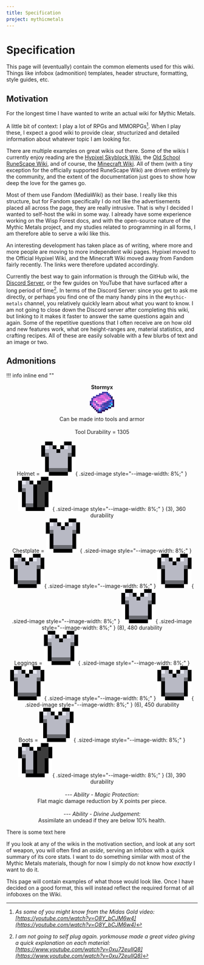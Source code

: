 ```yaml
---
title: Specification
project: mythicmetals
---
```


# Specification
This page will (eventually) contain the common elements used for this wiki. Things like infobox (admonition) templates, header structure, formatting, style guides, etc.

## Motivation
For the longest time I have wanted to write an actual wiki for Mythic Metals.

A little bit of context: I play a lot of RPGs and MMORPGs[^1]. When I play these, I expect a good wiki to provide clear, structurized and detailed information about whatever topic I am looking for. 

There are multiple examples on great wikis out there. Some of the wikis I currently enjoy reading are the [Hypixel Skyblock Wiki](xel-skyblock.fandom.com/wiki/Hypixel_SkyBlock_Wiki), the [Old School RuneScape Wiki](https://os.rs.wiki), and of course, the [Minecraft Wiki](https://minecraft.fandom.com/wiki/Minecraft_Wiki). All of them (with a tiny exception for the officially supported RuneScape Wiki) are driven entirely by the community, and the extent of the documentation just goes to show how deep the love for the games go. 

Most of them use Fandom (MediaWiki) as their base. I really like this structure, but for Fandom specifically I do not like the advertisements placed all across the page, they are really intrusive. That is why I decided I wanted to self-host the wiki in some way. I already have some experience working on the Wisp Forest docs, and with the open-source nature of the Mythic Metals project, and my studies related to programming in all forms, I am therefore able to serve a wiki like this. 

An interesting development has taken place as of writing, where more and more people are moving to more independent wiki pages. Hypixel moved to the Official Hypixel Wiki, and the Minecraft Wiki moved away from Fandom fairly recently. The links were therefore updated accordingly.

Currently the best way to gain information is through the GitHub wiki, the [Discord Server](https://discord.com/invite/69cKvQWScC), or the few guides on YouTube that have surfaced after a long period of time[^2]. In terms of the Discord Server: since you get to ask me directly, or perhaps you find one of the many handy pins in the `#mythic-metals` channel, you relatively quickly learn about what you want to know. I am not going to close down the Discord server after completing this wiki, but linking to it makes it faster to answer the same questions again and again. Some of the repetitive questions that I often receive are on how old and new features work, what ore height-ranges are, material statistics, and crafting recipes. All of these are easily solvable with a few blurbs of text and an image or two. 

## Admonitions
!!! info inline end ""
    <center>**Stormyx**<br>
    ![Image of a Stormyx Ingot, a mainly pink ingot with a blue accent/border](assets/favicon.png)<br>
    Can be made into tools and armor<br><br>
    Tool Durability = 1305<br><br>
    Helmet = 
    ![armor](assets/icon/full_armor_icon.png){ .sized-image style="--image-width: 8%;" }
    ![armor](assets/icon/half_armor_icon.png){ .sized-image style="--image-width: 8%;" }
    (3), 360 durability<br>
    Chestplate =
    ![armor](assets/icon/full_armor_icon.png){ .sized-image style="--image-width: 8%;" }
    ![armor](assets/icon/full_armor_icon.png){ .sized-image style="--image-width: 8%;" }
    ![armor](assets/icon/full_armor_icon.png){ .sized-image style="--image-width: 8%;" }
    ![armor](assets/icon/full_armor_icon.png){ .sized-image style="--image-width: 8%;" }
    (8), 480 durability<br>
    Leggings = 
    ![armor](assets/icon/full_armor_icon.png){ .sized-image style="--image-width: 8%;" }
    ![armor](assets/icon/full_armor_icon.png){ .sized-image style="--image-width: 8%;" }
    ![armor](assets/icon/full_armor_icon.png){ .sized-image style="--image-width: 8%;" }
    (6), 450 durability<br>
    Boots = 
    ![armor](assets/icon/full_armor_icon.png){ .sized-image style="--image-width: 8%;" }
    ![armor](assets/icon/half_armor_icon.png){ .sized-image style="--image-width: 8%;" }
    (3), 390 durability<br><br>
    ---
    *Ability - Magic Protection:* <br>
    Flat magic damage reduction by X points per piece.<br>
    <br>
    ---
    *Ability - Divine Judgement:* <br>
    Assimilate an undead if they are below 10% health.<br>
    </center>

There is some text here

If you look at any of the wikis in the motivation section, and look at any sort of weapon, you will often find an *aside*, serving an infobox with a quick summary of its core stats. I want to do something similar with most of the Mythic Metals materials, though for now I simply do not know how *exactly* I want to do it.

This page will contain examples of what those would look like. Once I have decided on a good format, this will instead reflect the required format of all infoboxes on the Wiki. 

[^1]: *As some of you might know from the Midas Gold video: [https://youtube.com/watch?v=O8Y_bCJM6w4](https://youtube.com/watch?v=O8Y_bCJM6w4)*
[^2]: *I am not going to self plug again. yorkmouse made a great video giving a quick explanation on each material: [https://www.youtube.com/watch?v=0xu72euIlQ8](https://www.youtube.com/watch?v=0xu72euIlQ8)*
